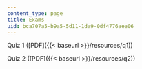 ```yaml
---
content_type: page
title: Exams
uid: bca707a5-b9a5-5d11-1da9-0df4776aee06
---
```


Quiz 1 ([PDF]({{< baseurl >}}/resources/q1))

Quiz 2 ([PDF]({{< baseurl >}}/resources/q2))